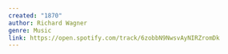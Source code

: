 ```yaml
---
created: "1870"
author: Richard Wagner
genre: Music
link: https://open.spotify.com/track/6zobbN9NwsvAyNIRZromDk
---
```

